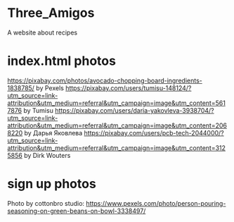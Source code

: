 # Three_Amigos
A website about recipes 

# index.html photos
https://pixabay.com/photos/avocado-chopping-board-ingredients-1838785/ by Pexels
https://pixabay.com/users/tumisu-148124/?utm_source=link-attribution&utm_medium=referral&utm_campaign=image&utm_content=5617876 by Tumisu
https://pixabay.com/users/daria-yakovleva-3938704/?utm_source=link-attribution&utm_medium=referral&utm_campaign=image&utm_content=2068220 by Дарья Яковлева
https://pixabay.com/users/pcb-tech-2044000/?utm_source=link-attribution&utm_medium=referral&utm_campaign=image&utm_content=3125856 by Dirk Wouters

# sign up photos 
Photo by cottonbro studio: https://www.pexels.com/photo/person-pouring-seasoning-on-green-beans-on-bowl-3338497/